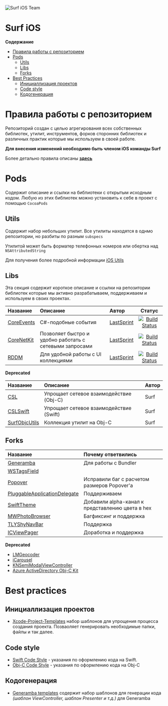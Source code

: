 
![Surf iOS Team](https://raw.githubusercontent.com/surfstudio/iOS_Dev/master/img/surf_logo.png)
# Surf iOS

**Содержание**
- [Правила работы с репозиторием]()
- [Pods](#pods)
  - [Utils](#utils)
  - [Libs](#libs)
  - [Forks](#forks)
- [Best Practices](#best-practices)
  - [Инициаллизация проектов](#Инициаллизация-проектов)
  - [Code style](#code-style)
  - [Кодогенерация](#Кодогенерация)

# Правила работы с репозиторием

Репозиторий создан с целью агрегирования всех собственных библиотек, утилит, инструментов, форков сторонних библиотек и различных практик которые мы используем в своей работе. 

**Для внесения изменений необходимо быть членом iOS команды Surf**

Более детально правила описаны [**здесь**](https://github.com/surfstudio/iOS_Devs/blob/master/CONTRIBUTING.md)

# Pods

Содержит описание и ссылки на библиотеки с открытым исходным кодом. 
Любую из этих библиотек можно установить к себе в проект с помощью `CocoaPods`

## Utils

Содержит набор небольших утилит. 
Все утилиты находятся в однмо репозитории, но разбиты по разным `subspecs`

Утилитой может быть форматер телефонных номеров или обертка над `NSAttributedString`

Для получения более подробной информации [iOS Utils](https://github.com/surfstudio/iOS-Utils)

## Libs

Эта секция содержит короткое описание и ссылки на репозитории библиотек которые мы активно разрабатываем, поддерживаем и используем в своих проектах. 

| Название | Описание | Автор | Статус |
| :--- | :--- | :--- | :---: |
| [CoreEvents](https://github.com/surfstudio/CoreEvents) | C#-подобные события | [LastSprint](https://github.com/LastSprint) | [![Build Status](https://travis-ci.org/surfstudio/CoreNetKit.svg?branch=master)](https://travis-ci.org/surfstudio/CoreEvents)
| [CoreNetKit](https://github.com/surfstudio/CoreNetKit) | Позволяет быстро и удобно работать с сетевыми запросами | [LastSprint](https://github.com/LastSprint) | [![Build Status](https://travis-ci.org/surfstudio/CoreNetKit.svg?branch=master)](https://travis-ci.org/surfstudio/CoreNetKit)
| [RDDM](https://github.com/surfstudio/ReactiveDataDisplayManager) | Для удобной работы с UI коллекциями | [LastSprint](https://github.com/LastSprint) | [![Build Status](https://travis-ci.org/surfstudio/ReactiveDataDisplayManager.svg?branch=master&style=flat)](https://travis-ci.org/surfstudio/ReactiveDataDisplayManager)

**Deprecated**

| Название | Описание | Автор |
| :--- | :--- | :--- |
| [CSL](https://bitbucket.org/surfstudio/cslswift/src/master/) | Упрощает сетевое взаимодействие (Obj-C) | Surf
| [CSLSwift](https://bitbucket.org/surfstudio/cacheableservicelayer/src) | Упрощает сетевое взаимодействие (Swift) | Surf 
| [SurfObjcUtils](https://bitbucket.org/surfstudio/surfobjcutils/src/master/) | Коллекция утилит на Obj-C | Surf 

## Forks
| Название | Почему ответвились |
| :--- | :---- |
| [Generamba](github.com/surfstudio/Generamba) | Для работы с Bundler
| [WSTagsField](https://github.com/surfstudio/WSTagsField) |
| [Popover](https://github.com/surfstudio/Popover) | Исправили баг с расчетом размеров Popover'а
| [PluggableApplicationDelegate](https://github.com/surfstudio/PluggableApplicationDelegate)| Поддерживаем |
| [SwiftTheme](https://github.com/surfstudio/SwiftTheme)| Добавили alpha-канал к представлению цвета в hex |
| [MWPhotoBrowser](https://github.com/surfstudio/MWPhotoBrowser)| Багфиксинг и поддержка
| [TLYShyNavBar](https://github.com/surfstudio/TLYShyNavBar) | Поддержка
| [ICViewPager](https://github.com/surfstudio/ICViewPager) | Доработка и поддержка

**Deprecated**

- [LMGeocoder](https://github.com/surfstudio/LMGeocoder)
- [iCarousel](https://github.com/surfstudio/iCarousel)
- [KNSemiModalViewController](https://github.com/surfstudio/KNSemiModalViewController)
- [Azure ActiveDirectory Obj-C Kit](https://github.com/surfstudio/azure-activedirectory-library-for-objc)

# Best practices

## Инициаллизация проектов
- [Xcode-Project-Templates](https://github.com/surfstudio/Xcode-Project-Templates) набор шаблонов для упрощения процесса создания проекта. Позваоляет генерировать необходимые папки, файлы и так далее.

## Code style
- [Swift Code Style](https://github.com/surfstudio/SwiftCodestyle) - указания по оформлению кода на Swift.
- [Obj-C Code Style](https://github.com/surfstudio/objective-c-style-guide) - указания по оформлению кода на Obj-C

## Кодогенерация
- [Generamba templates](https://github.com/surfstudio/generamba-templates) содержит набор шаблонов для генерации кода _(шаблон ViewController, шаблон Presenter и т.д.)_ для Generamba

